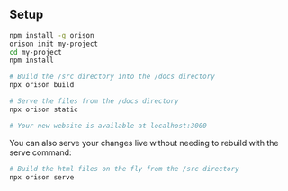 ## Setup

```bash
npm install -g orison
orison init my-project
cd my-project
npm install

# Build the /src directory into the /docs directory
npx orison build

# Serve the files from the /docs directory
npx orison static

# Your new website is available at localhost:3000
```

You can also serve your changes live without needing to rebuild with the serve command:

```bash
# Build the html files on the fly from the /src directory
npx orison serve
```
